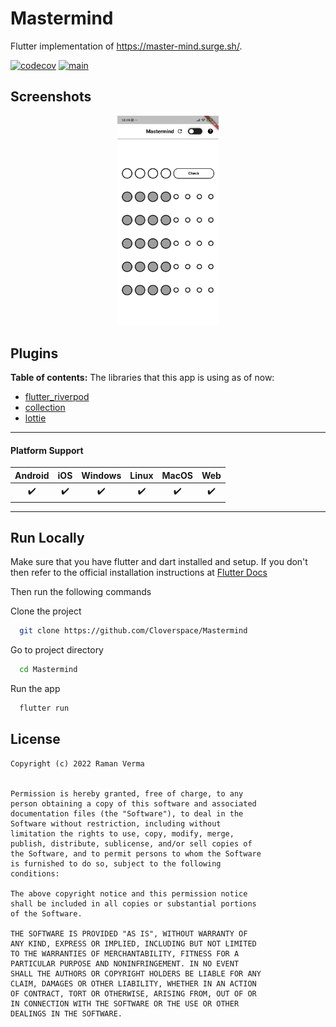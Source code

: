 # Mastermind

Flutter implementation of https://master-mind.surge.sh/.

[![codecov](https://codecov.io/gh/ramanverma2k/Lanai/branch/main/graph/badge.svg?token=DLKG418V9C)](https://codecov.io/gh/ramanverma2k/Lanai) [![main](https://github.com/ramanverma2k/Lanai/actions/workflows/main.yml/badge.svg?branch=main)](https://github.com/ramanverma2k/Lanai/actions/workflows/main.yml)

## Screenshots

<p align="center">
  <img width="32%" src="screenshots/flutter_01.png?raw=true">
</p>

## Plugins

**Table of contents:**
The libraries that this app is using as of now:

- [flutter_riverpod](https://pub.dev/packages/flutter_riverpod)
- [collection](https://pub.dev/packages/collection)
- [lottie](https://pub.dev/packages/lottie)
---

#### Platform Support

| Android |  iOS  | Windows |  Linux  |  MacOS  |  Web  |
| :-----: | :---: | :-----: | :---: | :---: | :---: |
|    ✔️    |   ✔️   |    ✔️    |   ✔️   |   ✔️   |   ✔️   |

---

## Run Locally

Make sure that you have flutter and dart installed and setup. If you don't then refer to the official installation instructions at [Flutter Docs](https://flutter.dev/docs/get-started/install)

Then run the following commands

Clone the project

```bash
  git clone https://github.com/Cloverspace/Mastermind
```

Go to project directory

```bash
  cd Mastermind
```

Run the app

```bash
  flutter run
```

## License

```
Copyright (c) 2022 Raman Verma


Permission is hereby granted, free of charge, to any
person obtaining a copy of this software and associated
documentation files (the "Software"), to deal in the
Software without restriction, including without
limitation the rights to use, copy, modify, merge,
publish, distribute, sublicense, and/or sell copies of
the Software, and to permit persons to whom the Software
is furnished to do so, subject to the following
conditions:

The above copyright notice and this permission notice
shall be included in all copies or substantial portions
of the Software.

THE SOFTWARE IS PROVIDED "AS IS", WITHOUT WARRANTY OF
ANY KIND, EXPRESS OR IMPLIED, INCLUDING BUT NOT LIMITED
TO THE WARRANTIES OF MERCHANTABILITY, FITNESS FOR A
PARTICULAR PURPOSE AND NONINFRINGEMENT. IN NO EVENT
SHALL THE AUTHORS OR COPYRIGHT HOLDERS BE LIABLE FOR ANY
CLAIM, DAMAGES OR OTHER LIABILITY, WHETHER IN AN ACTION
OF CONTRACT, TORT OR OTHERWISE, ARISING FROM, OUT OF OR
IN CONNECTION WITH THE SOFTWARE OR THE USE OR OTHER
DEALINGS IN THE SOFTWARE.
```
